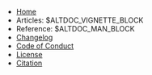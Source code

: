 * [Home](/)
* Articles: $ALTDOC_VIGNETTE_BLOCK
* Reference: $ALTDOC_MAN_BLOCK
* [Changelog]($ALTDOC_NEWS)
* [Code of Conduct]($ALTDOC_CODE_OF_CONDUCT)
* [License]($ALTDOC_LICENSE)
* [Citation]($ALTDOC_CITATION)
